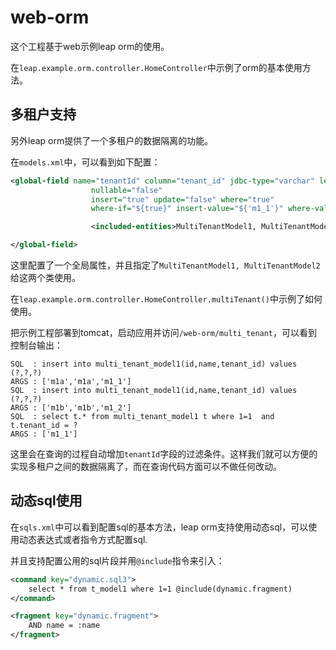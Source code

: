 # web-orm

这个工程基于web示例leap orm的使用。

在`leap.example.orm.controller.HomeController`中示例了orm的基本使用方法。

## 多租户支持

另外leap orm提供了一个多租户的数据隔离的功能。

在`models.xml`中，可以看到如下配置：

```xml
<global-field name="tenantId" column="tenant_id" jdbc-type="varchar" length="100"
                  nullable="false" 
                  insert="true" update="false" where="true" 
                  where-if="${true}" insert-value="${'m1_1'}" where-value="${env.tenant}">

                  <included-entities>MultiTenantModel1, MultiTenantModel2</included-entities>

</global-field>
```

这里配置了一个全局属性，并且指定了`MultiTenantModel1, MultiTenantModel2`给这两个类使用。

在`leap.example.orm.controller.HomeController.multiTenant()`中示例了如何使用。

把示例工程部署到tomcat，启动应用并访问`/web-orm/multi_tenant`，可以看到控制台输出：

```
SQL  : insert into multi_tenant_model1(id,name,tenant_id) values (?,?,?)
ARGS : ['m1a','m1a','m1_1']
SQL  : insert into multi_tenant_model1(id,name,tenant_id) values (?,?,?)
ARGS : ['m1b','m1b','m1_2']
SQL  : select t.* from multi_tenant_model1 t where 1=1  and t.tenant_id = ? 
ARGS : ['m1_1']
```

这里会在查询的过程自动增加`tenantId`字段的过滤条件。这样我们就可以方便的实现多租户之间的数据隔离了，而在查询代码方面可以不做任何改动。

## 动态sql使用

在`sqls.xml`中可以看到配置sql的基本方法，leap orm支持使用动态sql，可以使用动态表达式或者指令方式配置sql.

并且支持配置公用的sql片段并用`@include`指令来引入：

```xml
<command key="dynamic.sql3">
    select * from t_model1 where 1=1 @include(dynamic.fragment)
</command>

<fragment key="dynamic.fragment">
    AND name = :name
</fragment>
```